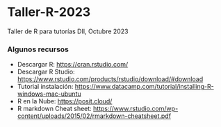 # Taller-R-2023
Taller de R para tutorías DII, Octubre 2023

### Algunos recursos
- Descargar R: https://cran.rstudio.com/
- Descargar R Studio: https://www.rstudio.com/products/rstudio/download/#download
- Tutorial instalación: https://www.datacamp.com/tutorial/installing-R-windows-mac-ubuntu
- R en la Nube: https://posit.cloud/
- R markdown Cheat sheet: https://www.rstudio.com/wp-content/uploads/2015/02/rmarkdown-cheatsheet.pdf



